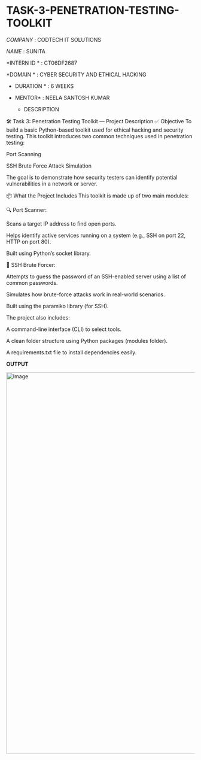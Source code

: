 # TASK-3-PENETRATION-TESTING-TOOLKIT
*COMPANY*  :   CODTECH IT SOLUTIONS

*NAME* :   SUNITA

*INTERN ID * :  CT06DF2687

*DOMAIN *  :  CYBER SECURITY AND ETHICAL HACKING

* DURATION *  : 6 WEEKS

* MENTOR* :   NEELA SANTOSH KUMAR

  * DESCRIPTION

🛠️ Task 3: Penetration Testing Toolkit — Project Description
✅ Objective
To build a basic Python-based toolkit used for ethical hacking and security testing. This toolkit introduces two common techniques used in penetration testing:

Port Scanning

SSH Brute Force Attack Simulation

The goal is to demonstrate how security testers can identify potential vulnerabilities in a network or server.

📦 What the Project Includes
This toolkit is made up of two main modules:

🔍 Port Scanner:

Scans a target IP address to find open ports.

Helps identify active services running on a system (e.g., SSH on port 22, HTTP on port 80).

Built using Python’s socket library.

🔐 SSH Brute Forcer:

Attempts to guess the password of an SSH-enabled server using a list of common passwords.

Simulates how brute-force attacks work in real-world scenarios.

Built using the paramiko library (for SSH).

The project also includes:

A command-line interface (CLI) to select tools.

A clean folder structure using Python packages (modules folder).

A requirements.txt file to install dependencies easily.

**OUTPUT**

<img width="1920" height="1020" alt="Image" src="https://github.com/user-attachments/assets/2a237aeb-fc09-4da5-83a1-2808cc1e761c" />
